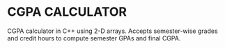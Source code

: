 # CGPA CALCULATOR
CGPA calculator in C++ using 2-D arrays. Accepts semester-wise grades and credit hours to compute semester GPAs and final CGPA.
